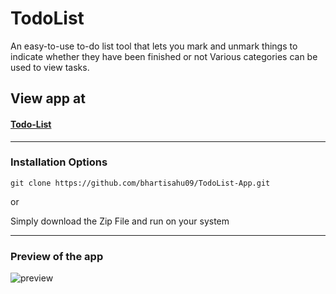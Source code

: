 # TodoList

An easy-to-use to-do list tool that lets you mark and unmark things to indicate whether they have been finished or not Various categories can be used to view tasks.


## View app at
#### [Todo-List](https://salonee-jain.github.io/TodoList/)


<hr />

### Installation Options

```
git clone https://github.com/bhartisahu09/TodoList-App.git
```
or

Simply download the Zip File and run on your system
<hr />


### Preview of the app
 ![preview](https://user-images.githubusercontent.com/65110262/218327358-279c9355-db52-4f30-9a77-3538faba928a.png)
